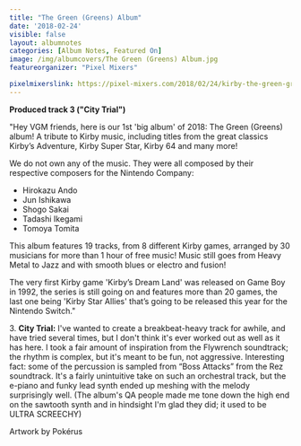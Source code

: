 ```yaml
---
title: "The Green (Greens) Album"
date: '2018-02-24'
visible: false
layout: albumnotes
categories: [Album Notes, Featured On]
image: /img/albumcovers/The Green (Greens) Album.jpg
featureorganizer: "Pixel Mixers"

pixelmixerslink: https://pixel-mixers.com/2018/02/24/kirby-the-green-greens-album/
---
```

**Produced track 3 ("City Trial")**

"Hey VGM friends, here is our 1st 'big album' of 2018: The Green (Greens) album!
A tribute to Kirby music, including titles from the great classics Kirby’s Adventure, Kirby Super Star, Kirby 64 and many more!

We do not own any of the music.
They were all composed by their respective composers for the Nintendo Company:
* Hirokazu Ando
* Jun Ishikawa
* Shogo Sakai
* Tadashi Ikegami
* Tomoya Tomita

This album features 19 tracks, from 8 different Kirby games, arranged by 30 musicians for more than 1 hour of free music!
Music still goes from Heavy Metal to Jazz and with smooth blues or electro and fusion!

The very first Kirby game 'Kirby’s Dream Land' was released on Game Boy in 1992, the series is still going on and features more than 20 games, the last one being 'Kirby Star Allies' that’s going to be released this year for the Nintendo Switch."

3\. **City Trial:** I've wanted to create a breakbeat-heavy track for awhile, and have tried several times, but I don't think it's ever worked out as well as it has here. I took a fair amount of inspiration from the Flywrench soundtrack; the rhythm is complex, but it's meant to be fun, not aggressive. Interesting fact: some of the percussion is sampled from “Boss Attacks” from the Rez soundtrack. It's a fairly unintuitive take on such an orchestral track, but the e-piano and funky lead synth ended up meshing with the melody surprisingly well. (The album's QA people made me tone down the high end on the sawtooth synth and in hindsight I'm glad they did; it used to be ULTRA SCREECHY)

Artwork by Pokérus
